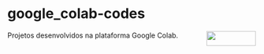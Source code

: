 # google_colab-codes
Projetos desenvolvidos na plataforma Google Colab.
 <img align="right" width="100" height="30" src="https://miro.medium.com/max/1200/1*mzY-WPqDiqlf1fTzmtjavw.png">

